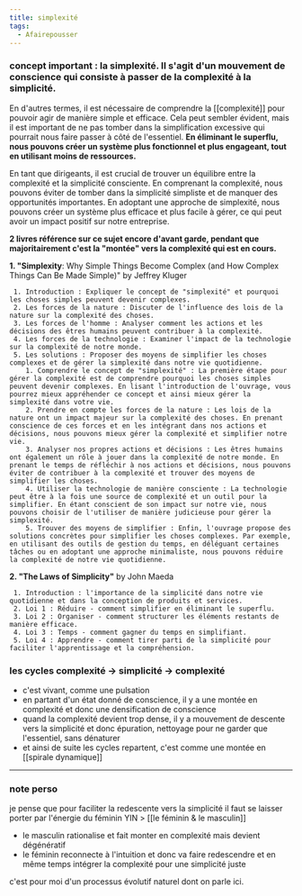 ```yaml
---
title: simplexité
tags:
  - Afairepousser
---
```


### concept important : la simplexité. Il s'agit d'un mouvement de conscience qui consiste à passer de la complexité à la simplicité. 

En d'autres termes, il est nécessaire de comprendre la [[complexité]] pour pouvoir agir de manière simple et efficace. Cela peut sembler évident, mais il est important de ne pas tomber dans la simplification excessive qui pourrait nous faire passer à côté de l'essentiel. 
**En éliminant le superflu, nous pouvons créer un système plus fonctionnel et plus engageant, tout en utilisant moins de ressources.**

En tant que dirigeants, il est crucial de trouver un équilibre entre la complexité et la simplicité consciente. 
En comprenant la complexité, nous pouvons éviter de tomber dans la simplicité simpliste et de manquer des opportunités importantes. 
En adoptant une approche de simplexité, nous pouvons créer un système plus efficace et plus facile à gérer, ce qui peut avoir un impact positif sur notre entreprise. 

**2 livres référence sur ce sujet encore d'avant garde, pendant que majoritairement c'est la "montée" vers la complexité qui est en cours.**

  **​1. "Simplexity**: Why Simple Things Become Complex (and How Complex Things Can Be Made Simple)" by Jeffrey Kluger
  
     ​1. Introduction : Expliquer le concept de "simplexité" et pourquoi les choses simples peuvent devenir complexes.
     ​2. Les forces de la nature : Discuter de l'influence des lois de la nature sur la complexité des choses.
     ​3. Les forces de l'homme : Analyser comment les actions et les décisions des êtres humains peuvent contribuer à la complexité.
     ​4. Les forces de la technologie : Examiner l'impact de la technologie sur la complexité de notre monde.
     ​5. Les solutions : Proposer des moyens de simplifier les choses complexes et de gérer la simplexité dans notre vie quotidienne.
        ​1. Comprendre le concept de "simplexité" : La première étape pour gérer la complexité est de comprendre pourquoi les choses simples peuvent devenir complexes. En lisant l'introduction de l'ouvrage, vous pourrez mieux appréhender ce concept et ainsi mieux gérer la simplexité dans votre vie.
        ​2. Prendre en compte les forces de la nature : Les lois de la nature ont un impact majeur sur la complexité des choses. En prenant conscience de ces forces et en les intégrant dans nos actions et décisions, nous pouvons mieux gérer la complexité et simplifier notre vie.
        ​3. Analyser nos propres actions et décisions : Les êtres humains ont également un rôle à jouer dans la complexité de notre monde. En prenant le temps de réfléchir à nos actions et décisions, nous pouvons éviter de contribuer à la complexité et trouver des moyens de simplifier les choses.
        ​4. Utiliser la technologie de manière consciente : La technologie peut être à la fois une source de complexité et un outil pour la simplifier. En étant conscient de son impact sur notre vie, nous pouvons choisir de l'utiliser de manière judicieuse pour gérer la simplexité.
        ​5. Trouver des moyens de simplifier : Enfin, l'ouvrage propose des solutions concrètes pour simplifier les choses complexes. Par exemple, en utilisant des outils de gestion du temps, en déléguant certaines tâches ou en adoptant une approche minimaliste, nous pouvons réduire la complexité de notre vie quotidienne.

  **​2. "The Laws of Simplicity"** by John Maeda
  
     ​1. Introduction : l'importance de la simplicité dans notre vie quotidienne et dans la conception de produits et services.
     ​2. Loi 1 : Réduire - comment simplifier en éliminant le superflu.
     ​3. Loi 2 : Organiser - comment structurer les éléments restants de manière efficace.
     ​4. Loi 3 : Temps - comment gagner du temps en simplifiant.
     ​5. Loi 4 : Apprendre - comment tirer parti de la simplicité pour faciliter l'apprentissage et la compréhension.

### les cycles complexité -> simplicité -> complexité
- c'est vivant, comme une pulsation
- en partant d'un état donné de conscience, il y a une montée en complexité et donc une densification de conscience
- quand la complexité devient trop dense, il y a mouvement de descente vers la simplicité et donc épuration, nettoyage pour ne garder que l'essentiel, sans dénaturer
- et ainsi de suite les cycles repartent, c'est comme une montée en [[spirale dynamique]]

---
### note perso
je pense que pour faciliter la redescente vers la simplicité il faut se laisser porter par l'énergie du féminin YIN > [[le féminin & le masculin]]
- le masculin rationalise et fait monter en complexité mais devient dégénératif
- le féminin reconnecte à l'intuition et donc va faire redescendre et en même temps intégrer la complexité pour une simplicité juste

c'est pour moi d'un processus évolutif naturel dont on parle ici.